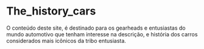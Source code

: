 # The_history_cars
O conteúdo deste site, é destinado para os gearheads e entusiastas do mundo automotivo que tenham interesse na descrição, e história dos carros considerados mais icônicos da tribo entusiasta.
